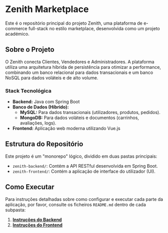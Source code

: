 # Zenith Marketplace

Este é o repositório principal do projeto Zenith, uma plataforma de e-commerce full-stack no estilo marketplace, desenvolvida como um projeto académico.

## Sobre o Projeto

O Zenith conecta Clientes, Vendedores e Administradores. A plataforma utiliza uma arquitetura híbrida de persistência para otimizar a performance, combinando um banco relacional para dados transacionais e um banco NoSQL para dados voláteis e de alto volume.

### Stack Tecnológica

* **Backend:** Java com Spring Boot
* **Banco de Dados (Híbrido):**
    * **MySQL:** Para dados transacionais (utilizadores, produtos, pedidos).
    * **MongoDB:** Para dados voláteis e documentos (carrinhos, avaliações, logs).
* **Frontend:** Aplicação web moderna utilizando Vue.js

## Estrutura do Repositório

Este projeto é um "monorepo" lógico, dividido em duas pastas principais:

* `zenith-backend/`: Contém a API RESTful desenvolvida em Spring Boot.
* `zenith-frontend/`: Contém a aplicação de interface do utilizador (UI).

## Como Executar

Para instruções detalhadas sobre como configurar e executar cada parte da aplicação, por favor, consulte os ficheiros `README.md` dentro de cada subpasta:

1.  [**Instruções do Backend**](./zenith-backend/README.md)
2.  [**Instruções do Frontend**](./zenith-frontend/README.md)

